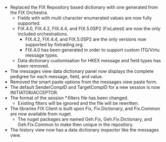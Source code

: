 * Replaced the FIX Repository based dictionary with one generated from the FIX Orchestra.
	* Fields with with multi character enumerated values are now fully supported.
	* FIX.4.0, FIX.4.2, FIX.4.4, and FIX.5.0SP2 (FixLatest) are now the only included orchestrations.
		* FIX.4.2, FIX.4.4, and FIX.5.0SP2 are the only versions now supported by fixtrading.org.
		* FIX.4.0 has been generated in order to support custom ITG/Virtu message types.
	* Data dictionary customisation for HKEX message and field types has been removed.
* The messages view data dictionary panel now displays the complete pedigree for each message, field, and value.
* Removed the smart paste options from the messages view paste form.
* The default SenderCompID and TargetCompID for a new session is now INITIATOR/ACCEPTOR.
* The format of the session *.filters file has been changed.
	* Existing filters will be ignored and the file will be rewritten.
*	The libraries FIX Client is built upon Fix, Fix.Dictionary, and Fix.Common are now available from nuget.
	* The nuget packages are named Geh.Fix, Geh.Fix.Dictionary, and Geh.Fix.Common to make then unique in the repository.
* The history view now has a data dictionary inspector like the messages view.